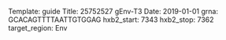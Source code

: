 Template: guide
Title: 25752527 gEnv-T3
Date: 2019-01-01
grna: GCACAGTTTTAATTGTGGAG
hxb2_start: 7343
hxb2_stop: 7362
target_region: Env
